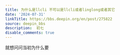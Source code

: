 ```yaml
---
title: 为什么是llcli 不可以是llcli或者linglong或者其它
date: '2024-07-31'
linkTitle: https://bbs.deepin.org/en/post/275822
source: deepin_bbs
description:  初七 
disable_comments: true
---
```

就想问问当初为什么要
